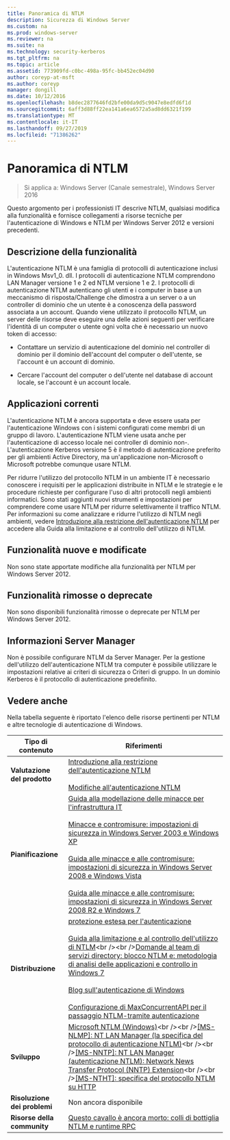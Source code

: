 ```yaml
---
title: Panoramica di NTLM
description: Sicurezza di Windows Server
ms.custom: na
ms.prod: windows-server
ms.reviewer: na
ms.suite: na
ms.technology: security-kerberos
ms.tgt_pltfrm: na
ms.topic: article
ms.assetid: 773909fd-c0bc-498a-95fc-bb452ec04d90
author: coreyp-at-msft
ms.author: coreyp
manager: dongill
ms.date: 10/12/2016
ms.openlocfilehash: b8dec2877646fd2bfe00da9d5c9047e8edfd6f1d
ms.sourcegitcommit: 6aff3d88ff22ea141a6ea6572a5ad8dd6321f199
ms.translationtype: MT
ms.contentlocale: it-IT
ms.lasthandoff: 09/27/2019
ms.locfileid: "71386262"
---
```

# <a name="ntlm-overview"></a>Panoramica di NTLM

>Si applica a: Windows Server (Canale semestrale), Windows Server 2016

Questo argomento per i professionisti IT descrive NTLM, qualsiasi modifica alla funzionalità e fornisce collegamenti a risorse tecniche per l'autenticazione di Windows e NTLM per Windows Server 2012 e versioni precedenti.

## <a name="BKMK_OVER"></a>Descrizione della funzionalità
L'autenticazione NTLM è una famiglia di protocolli di autenticazione inclusi in Windows Msv1\_0. dll. I protocolli di autenticazione NTLM comprendono LAN Manager versione 1 e 2 ed NTLM versione 1 e 2. I protocolli di autenticazione NTLM autenticano gli utenti e i computer in base a un meccanismo di risposta\/Challenge che dimostra a un server o a un controller di dominio che un utente è a conoscenza della password associata a un account. Quando viene utilizzato il protocollo NTLM, un server delle risorse deve eseguire una delle azioni seguenti per verificare l'identità di un computer o utente ogni volta che è necessario un nuovo token di accesso:

-   Contattare un servizio di autenticazione del dominio nel controller di dominio per il dominio dell'account del computer o dell'utente, se l'account è un account di dominio.

-   Cercare l'account del computer o dell'utente nel database di account locale, se l'account è un account locale.

## <a name="BKMK_APP"></a>Applicazioni correnti
L'autenticazione NTLM è ancora supportata e deve essere usata per l'autenticazione Windows con i sistemi configurati come membri di un gruppo di lavoro. L'autenticazione NTLM viene usata anche per l'autenticazione di accesso locale nei controller di dominio non\-. L'autenticazione Kerberos versione 5 è il metodo di autenticazione preferito per gli ambienti Active Directory, ma un'applicazione non\-Microsoft o Microsoft potrebbe comunque usare NTLM.

Per ridurre l'utilizzo del protocollo NTLM in un ambiente IT è necessario conoscere i requisiti per le applicazioni distribuite in NTLM e le strategie e le procedure richieste per configurare l'uso di altri protocolli negli ambienti informatici. Sono stati aggiunti nuovi strumenti e impostazioni per comprendere come usare NTLM per ridurre selettivamente il traffico NTLM. Per informazioni su come analizzare e ridurre l'utilizzo di NTLM negli ambienti, vedere [Introduzione alla restrizione dell'autenticazione NTLM](https://technet.microsoft.com/library/dd560653(v=ws.10).aspx) per accedere alla Guida alla limitazione e al controllo dell'utilizzo di NTLM.

## <a name="BKMK_NEW"></a>Funzionalità nuove e modificate
Non sono state apportate modifiche alla funzionalità per NTLM per Windows Server 2012.

## <a name="BKMK_DEP"></a>Funzionalità rimosse o deprecate
Non sono disponibili funzionalità rimosse o deprecate per NTLM per Windows Server 2012.

## <a name="BKMK_INSTALL"></a>Informazioni Server Manager
Non è possibile configurare NTLM da Server Manager. Per la gestione dell'utilizzo dell'autenticazione NTLM tra computer è possibile utilizzare le impostazioni relative ai criteri di sicurezza o Criteri di gruppo. In un dominio Kerberos è il protocollo di autenticazione predefinito.

## <a name="BKMK_LINKS"></a>Vedere anche
Nella tabella seguente è riportato l'elenco delle risorse pertinenti per NTLM e altre tecnologie di autenticazione di Windows.

|Tipo di contenuto|Riferimenti|
|--------|-------|
|**Valutazione del prodotto**|[Introduzione alla restrizione dell'autenticazione NTLM](https://technet.microsoft.com/library/dd560653.aspx)<br /><br />[Modifiche all'autenticazione NTLM](https://technet.microsoft.com/library/dd566199.aspx)|
|**Pianificazione**|[Guida alla modellazione delle minacce per l'infrastruttura IT](https://technet.microsoft.com/library/dd941826.aspx)<br /><br />[Minacce e contromisure: impostazioni di sicurezza in Windows Server 2003 e Windows XP](https://technet.microsoft.com/library/dd162275.aspx)<br /><br />[Guida alle minacce e alle contromisure: impostazioni di sicurezza in Windows Server 2008 e Windows Vista](https://technet.microsoft.com/library/dd349791.aspx)<br /><br />[Guida alle minacce e alle contromisure: impostazioni di sicurezza in Windows Server 2008 R2 e Windows 7](https://technet.microsoft.com/library/hh125921.aspx)|
|**Distribuzione**|[protezione estesa per l'autenticazione](https://support.microsoft.com/kb/968389)<br /><br />[Guida alla limitazione e al controllo dell'utilizzo di NTLM](https://technet.microsoft.com/library/jj865674(v=ws.10).aspx)<br /><br />[Domande al team di servizi directory: blocco NTLM e: metodologia di analisi delle applicazioni e controllo in Windows 7](https://blogs.technet.com/askds/archive/2009/10/08/ntlm-blocking-and-you-application-analysis-and-auditing-methodologies-in-windows-7.aspx)<br /><br />[Blog sull'autenticazione di Windows](https://blogs.technet.com/authentication/)<br /><br />[Configurazione di MaxConcurrentAPI per il passaggio NTLM\-tramite autenticazione](https://social.technet.microsoft.com/wiki/contents/articles/9759.configuring-maxconcurrentapi-for-ntlm-pass-through-authentication.aspx)|
|**Sviluppo**|[Microsoft NTLM \(Windows\)](https://msdn.microsoft.com/library/aa378749(VS.85).aspx)<br /><br />[\[MS\-NLMP\]: NT LAN Manager \(la specifica del protocollo di autenticazione NTLM\)](https://msdn.microsoft.com/library/cc236621(PROT.10).aspx)<br /><br />[\[MS\-NNTP\]: NT LAN Manager \(autenticazione NTLM\): Network News Transfer Protocol \(NNTP\) Extension](https://msdn.microsoft.com/library/cc236774(PROT.10).aspx)<br /><br />[\[MS\-NTHT\]: specifica del protocollo NTLM su HTTP](https://msdn.microsoft.com/library/cc237488(PROT.10).aspx)|
|**Risoluzione dei problemi**|Non ancora disponibile|
|**Risorse della community**|[Questo cavallo è ancora morto: colli di bottiglia NTLM e runtime RPC](http://blogs.technet.com/b/askds/archive/2011/09/15/is-this-horse-dead-yet-ntlm-bottlenecks-and-the-rpc-runtime.aspx)|



